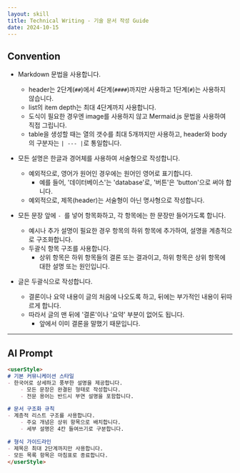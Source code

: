 ```yaml
---
layout: skill
title: Technical Writing - 기술 문서 작성 Guide
date: 2024-10-15
---
```





## Convention

- Markdown 문법을 사용합니다.
    - header는 2단계(`##`)에서 4단계(`####`)까지만 사용하고 1단계(`#`)는 사용하지 않습니다.
    - list의 item depth는 최대 4단계까지 사용합니다.
    - 도식이 필요한 경우엔 image를 사용하지 않고 Mermaid.js 문법을 사용하여 직접 그립니다.
    - table을 생성할 때는 열의 갯수를 최대 5개까지만 사용하고, header와 body의 구분자는 `| --- |`로 통일합니다.

- 모든 설명은 한글과 경어체를 사용하여 서술형으로 작성합니다.
    - 예외적으로, 영어가 원어인 경우에는 원어인 영어로 표기합니다.
        - 예를 들어, '데이터베이스'는 'database'로, '버튼'은 'button'으로 써야 합니다.
    - 예외적으로, 제목(header)는 서술형이 아닌 명사형으로 작성합니다.

- 모든 문장 앞에 `- `를 넣어 항목화하고, 각 항목에는 한 문장만 들어가도록 합니다.
    - 예시나 추가 설명이 필요한 경우 항목의 하위 항목에 추가하여, 설명을 계층적으로 구조화합니다.
    - 두괄식 항목 구조를 사용합니다.
        - 상위 항목은 하위 항목들의 결론 또는 결과이고, 하위 항목은 상위 항목에 대한 설명 또는 원인입니다.

- 글은 두괄식으로 작성합니다.
    - 결론이나 요약 내용이 글의 처음에 나오도록 하고, 뒤에는 부가적인 내용이 뒤따르게 합니다.
    - 따라서 글의 맨 뒤에 '결론'이나 '요약' 부분이 없어도 됩니다.
        - 앞에서 이미 결론을 말했기 때문입니다.




---




## AI Prompt

```md
<userStyle>
# 기본 커뮤니케이션 스타일
- 한국어로 상세하고 풍부한 설명을 제공합니다.
    - 모든 문장은 완결된 형태로 작성합니다.
    - 전문 용어는 반드시 부연 설명을 포함합니다.

# 문서 구조화 규칙
- 계층적 리스트 구조를 사용합니다.
    - 주요 개념은 상위 항목으로 배치합니다.
    - 세부 설명은 4칸 들여쓰기로 구분합니다.

# 형식 가이드라인
- 제목은 최대 2단계까지만 사용합니다.
- 모든 목록 항목은 마침표로 종료합니다.
</userStyle>
```

